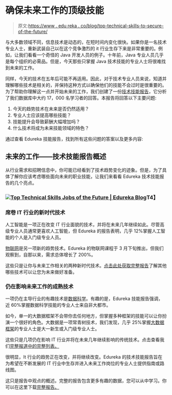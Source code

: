 # 确保未来工作的顶级技能

> 原文:[https://www . edu reka . co/blog/top-technical-skills-to-secure-of-the-future/](https://www.edureka.co/blog/top-technical-skills-to-secure-jobs-of-the-future/)

与大多数领域不同，信息技术是动态的，在短时间内变化很快。如果你是一名技术专业人士，重新武装自己以在这个竞争激烈的 it 行业生存下来是非常重要的。例如，让我们看看一个奇怪的 Java 开发人员的例子。十年前，Java 专业人员几乎是每个组织的必需品。但是，今天那些只掌握 Java 技术技能的专业人士将很难找到未来的工作。

同样，今天的技术在五年后可能不再适用。因此，对于技术专业人员来说，知道并理解哪些技术是相关的，并保持这种方式以确保他们的技能不会过时是很重要的。为了帮助你理解这一点并开始未来的工作，我们创建了一份[技术技能报告](https://www.edureka.co/skill-report)，它分析了我们数据库中大约 17，000 名学习者的回答。本报告将回答以下主要问题:

1.  今天的趋势技术在未来是否仍然适用？
2.  专业人士应该提高哪些技能？
3.  技能提升会导致薪酬大幅增加吗？
4.  什么技术将成为未来技能领域的特色？

通过查看 Edureka 技能报告，找到所有这些问题的答案以及更多内容:

## 未来的工作——技术技能报告概述

从行业需求和招聘信息中，你可能已经看到了技术趋势变化的迹象。但是，为了具体了解你应该考虑哪些面向未来的职业技能，让我们来看看 Edureka 技术技能报告的几个亮点。

### [![Top Technical Skills Jobs of the Future | Edureka Blog](../Images/f7b608b50f080e51de15f46def668e95.png)](https://www.edureka.co/skill-report)T4】

### 席卷 IT 行业的新时代技术

人工智能是一项正在改变 IT 行业面貌的技术，并将在未来几年继续如此。尽管高级专业人员通常更喜欢人工智能，但 Edureka 的报告表明，几乎 12%掌握人工智能的个人是入门级专业人员。

[物联网](https://www.edureka.co/blog/iot-tutorial/)是另一项新的趋势技术。Edureka 的物联网课程于 3 月下旬推出，但我们观察到，自那以来，需求总体增长了 200%。

这些只是让你与未来工作相关的两种新时代技术。[点击此处获取完整报告](https://www.edureka.co/skill-report)了解其他哪些技术可以让您为未来做好准备。

### 仍在影响未来工作的成熟技术

一项仍在主导行业的有趣技术是[数据科学](https://www.edureka.co/blog/what-is-data-science/)。有趣的是，Edureka 技能报告强调，近 60%掌握数据科学技能的专业人士来自非大都市。

如今，单一的大数据框架不会带你去任何地方，但掌握多种框架的技能可以让你扮演一个很好的角色。大数据是一项常青树技术，我们发现，几乎 25%掌握[大数据框架](https://www.edureka.co/blog/10-reasons-why-big-data-analytics-is-the-best-career-move)的专业人士是大一新生或入门级专业人士。

这些只是几项仍在影响 IT 行业并将在未来几年继续影响的传统技术。点击查看我们[完整报道中的完整列表。](https://www.edureka.co/skill-report)

很明显，It 行业的趋势正在改变，并将继续改变。Edureka 的技术技能报告旨在为希望在不断发展的 IT 行业中生存并进入未来工作岗位的专业人士提供指南或路线图。

这只是报告中观点的概述。完整的报告包含更多有趣的数据，您可以从中学习。你可以在这里下载[完整报告。](https://www.edureka.co/skill-report)